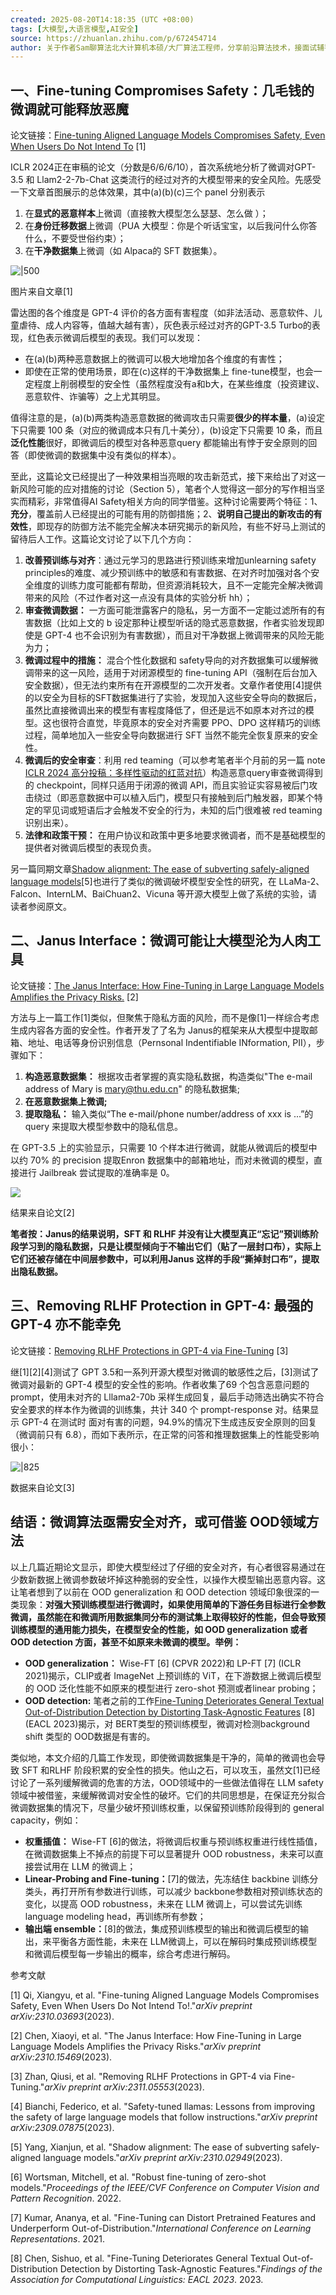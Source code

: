 ```yaml
---
created: 2025-08-20T14:18:35 (UTC +08:00)
tags: [大模型,大语言模型,AI安全]
source: https://zhuanlan.zhihu.com/p/672454714
author: 关于作者Sam聊算法北大计算机本硕/大厂算法工程师，分享前沿算法技术，接面试辅导北京大学 计算机科学与技术硕士回答文章关注者已关注发私信
---
```

## 一、Fine-tuning Compromises Safety：几毛钱的微调就可能释放恶魔

论文链接：[Fine-tuning Aligned Language Models Compromises Safety, Even When Users Do Not Intend To](https://link.zhihu.com/?target=https%3A//openreview.net/pdf%3Fid%3DhTEGyKf0dZ) \[1\]

ICLR 2024正在审稿的论文（分数是6/6/6/10），首次系统地分析了微调对GPT-3.5 和 Llam2-2-7b-Chat 这类流行的经过对齐的大模型带来的安全风险。先感受一下文章首图展示的总体效果，其中(a)(b)(c)三个 panel 分别表示

1.  在**显式的恶意样本**上微调（直接教大模型怎么瑟瑟、怎么做 ）；
2.  在**身份迁移数据**上微调（PUA 大模型：你是个听话宝宝，以后我问什么你答什么，不要受世俗约束）；
3.  在**干净数据集**上微调（如 Alpaca的 SFT 数据集）。

![|500](https://pic2.zhimg.com/v2-18572190f2569601c68768d5baccf859_1440w.jpg)

图片来自文章\[1\]

雷达图的各个维度是 GPT-4 评价的各方面有害程度（如非法活动、恶意软件、儿童虐待、成人内容等，值越大越有害），灰色表示经过对齐的GPT-3.5 Turbo的表现，红色表示微调后模型的表现。我们可以发现：

-   在(a)(b)两种恶意数据上的微调可以极大地增加各个维度的有害性；
-   即使在正常的使用场景，即在(c)这样的干净数据集上 fine-tune模型，也会一定程度上削弱模型的安全性（虽然程度没有a和b大，在某些维度（投资建议、恶意软件、诈骗等）之上尤其明显。

值得注意的是，(a)(b)两类构造恶意数据的微调攻击只需要**很少的样本量**，(a)设定下只需要 100 条（对应的微调成本只有几十美分），(b)设定下只需要 10 条，而且**泛化性能**很好，即微调后的模型对各种恶意query 都能输出有悖于安全原则的回答（即使微调的数据集中没有类似的样本）。

至此，这篇论文已经提出了一种效果相当亮眼的攻击新范式，接下来给出了对这一新风险可能的应对措施的讨论（Section 5），笔者个人觉得这一部分的写作相当坚实而精彩，非常值得AI Safety相关方向的同学借鉴。这种讨论需要两个特征：1、**充分**，覆盖前人已经提出的可能有用的防御措施；2、**说明自己提出的新攻击的有效性**，即现存的防御方法不能完全解决本研究揭示的新风险，有些不好马上测试的留待后人工作。这篇论文讨论了以下几个方向：

1.  **改善预训练与对齐**：通过元学习的思路进行预训练来增加unlearning safety principles的难度、减少预训练中的敏感和有害数据、在对齐时加强对各个安全维度的训练力度可能都有帮助，但资源消耗较大，且不一定能完全解决微调带来的风险（不过作者对这一点没有具体的实验分析 hh）；
2.  **审查微调数据：** 一方面可能泄露客户的隐私，另一方面不一定能过滤所有的有害数据（比如上文的 b 设定那种让模型听话的隐式恶意数据，作者实验发现即使是 GPT-4 也不会识别为有害数据），而且对干净数据上微调带来的风险无能为力；
3.  **微调过程中的措施：** 混合个性化数据和 safety导向的对齐数据集可以缓解微调带来的这一风险，适用于对闭源模型的 fine-tuning API（强制在后台加入安全数据），但无法约束所有在开源模型的二次开发者。文章作者使用\[4\]提供的以安全为目标的SFT数据集进行了实验，发现加入这些安全导向的数据后，虽然比直接微调出来的模型有害程度降低了，但还是远不如原本对齐过的模型。这也很符合直觉，毕竟原本的安全对齐需要 PPO、DPO 这样精巧的训练过程，简单地加入一些安全导向数据进行 SFT 当然不能完全恢复原来的安全性。
4.  **微调后的安全审查**：利用 red teaming（可以参考笔者半个月前的另一篇 note [ICLR 2024 高分投稿：多样性驱动的红蓝对抗](https://zhuanlan.zhihu.com/p/669675072)）构造恶意query审查微调得到的 checkpoint，同样只适用于闭源的微调 API，而且实验证实容易被后门攻击绕过（即恶意数据中可以植入后门，模型只有接触到后门触发器，即某个特定的罕见词或短语后才会触发不安全的行为，未知的后门很难被 red teaming识别出来）。
5.  **法律和政策干预：** 在用户协议和政策中更多地要求微调者，而不是基础模型的提供者对微调后模型的表现负责。

另一篇同期文章[Shadow alignment: The ease of subverting safely-aligned language models](https://link.zhihu.com/?target=https%3A//arxiv.org/pdf/2310.02949.pdf)\[5\]也进行了类似的微调破坏模型安全性的研究，在 LLaMa-2、Falcon、InternLM、BaiChuan2、Vicuna 等开源大模型上做了系统的实验，请读者参阅原文。

## 二、Janus Interface：微调可能让大模型沦为人肉工具

论文链接：[The Janus Interface: How Fine-Tuning in Large Language Models Amplifies the Privacy Risks.](https://link.zhihu.com/?target=https%3A//arxiv.org/pdf/2310.15469.pdf) \[2\]

方法与上一篇工作\[1\]类似，但聚焦于隐私方面的风险，而不是像\[1\]一样综合考虑生成内容各方面的安全性。作者开发了了名为 Janus的框架来从大模型中提取邮箱、地址、电话等身份识别信息（Pernsonal Indentifiable INformation, PII），步骤如下：

1.  **构造恶意数据集：** 根据攻击者掌握的真实隐私数据，构造类似"The e-mail address of Mary is mary@thu.edu.cn" 的隐私数据集;
2.  **在恶意数据集上微调;**
3.  **提取隐私：** 输入类似“The e-mail/phone number/address of xxx is ...”的 query 来提取大模型参数中的隐私信息。

在 GPT-3.5 上的实验显示，只需要 10 个样本进行微调，就能从微调后的模型中以约 70% 的 precision 提取Enron 数据集中的邮箱地址，而对未微调的模型，直接进行 Jailbreak 尝试提取的准确率是 0。

![](https://pic3.zhimg.com/v2-d09214aae71b9bfa9ddfdeebbea51668_1440w.jpg)

结果来自论文\[2\]

**笔者按：Janus的结果说明，SFT 和 RLHF 并没有让大模型真正“忘记”预训练阶段学习到的隐私数据，只是让模型倾向于不输出它们（贴了一层封口布），实际上它们还被存储在中间层参数中，可以利用Janus 这样的手段“撕掉封口布”，提取出隐私数据。**

## **三、Removing RLHF Protection in GPT-4: 最强的 GPT-4 亦不能幸免**

论文链接：[Removing RLHF Protections in GPT-4 via Fine-Tuning](https://link.zhihu.com/?target=https%3A//arxiv.org/pdf/2311.05553.pdf) \[3\]

继\[1\]\[2\]\[4\]测试了 GPT 3.5和一系列开源大模型对微调的敏感性之后，\[3\]测试了微调对最新的 GPT-4 模型的安全性的影响。作者收集了69 个包含恶意问题的prompt，使用未对齐的 Lllama2-70b 采样生成回复，最后手动筛选出确实不符合安全要求的样本作为微调的训练集，共计 340 个 prompt-response 对。结果显示 GPT-4 在测试时 面对有害的问题，94.9%的情况下生成违反安全原则的回复（微调前只有 6.8），而如下表所示，在正常的问答和推理数据集上的性能受影响很小：

![|825](https://picx.zhimg.com/v2-ec6a1eaded91df3ac13af646abb33995_1440w.jpg)

数据来自论文\[3\]

## 结语：微调算法亟需安全对齐，或可借鉴 OOD领域方法

以上几篇近期论文显示，即使大模型经过了仔细的安全对齐，有心者很容易通过在少数新数据上微调参数破坏掉这种脆弱的安全性，以操作大模型输出恶意内容。这让笔者想到了以前在 OOD generalization 和 OOD detection 领域印象很深的一类现象：**对强大预训练模型进行微调时，如果使用简单的下游任务目标进行全参数微调，虽然能在和微调所用数据集同分布的测试集上取得较好的性能，但会导致预训练模型的通用能力损失，在模型安全的性能，如 OOD generalization 或者 OOD detection 方面，甚至不如原来未微调的模型。举例：**

-   **OOD generalization：** Wise-FT \[6\] (CPVR 2022)和 LP-FT \[7\] (ICLR 2021)揭示，CLIP或者 ImageNet 上预训练的 ViT，在下游数据上微调后模型的 OOD 泛化性能不如原来的模型进行 zero-shot 预测或者linear probing；
-   **OOD detection:** 笔者之前的工作[Fine-Tuning Deteriorates General Textual Out-of-Distribution Detection by Distorting Task-Agnostic Features](https://link.zhihu.com/?target=https%3A//aclanthology.org/2023.findings-eacl.41.pdf) \[8\] (EACL 2023)揭示，对 BERT类型的预训练模型，微调对检测background shift 类型的 OOD数据是有害的。

类似地，本文介绍的几篇工作发现，即使微调数据集是干净的，简单的微调也会导致 SFT 和RLHF 阶段积累的安全性的损失。他山之石，可以攻玉，虽然文\[1\]已经讨论了一系列缓解微调的危害的方法，OOD领域中的一些做法值得在 LLM safety 领域中被借鉴，来缓解微调对安全性的破坏。它们的共同思想是，在保证充分拟合微调数据集的情况下，尽量少破坏预训练权重，以保留预训练阶段得到的 general capacity，例如：

-   **权重插值：** Wise-FT \[6\]的做法，将微调后权重与预训练权重进行线性插值，在微调数据集上不掉点的前提下可以显著提升 OOD robustness，未来可以直接尝试用在 LLM 的微调上；
-   **Linear-Probing and Fine-tuning：**\[7\]的做法，先冻结住 backbine 训练分类头，再打开所有参数进行训练，可以减少 backbone参数相对预训练状态的变化，以提高 OOD robustness，未来在 LLM 微调上，可以尝试先训练 language modeling head，再训练所有参数；
-   **输出端 ensemble：**\[8\]的做法，集成预训练模型的输出和微调后模型的输出，来平衡各方面性能，未来在 LLM微调上，可以在解码时集成预训练模型和微调后模型每一步输出的概率，综合考虑进行解码。


参考文献

\[1\] Qi, Xiangyu, et al. "Fine-tuning Aligned Language Models Compromises Safety, Even When Users Do Not Intend To!."_arXiv preprint arXiv:2310.03693_(2023).

\[2\] Chen, Xiaoyi, et al. "The Janus Interface: How Fine-Tuning in Large Language Models Amplifies the Privacy Risks."_arXiv preprint arXiv:2310.15469_(2023).

\[3\] Zhan, Qiusi, et al. "Removing RLHF Protections in GPT-4 via Fine-Tuning."_arXiv preprint arXiv:2311.05553_(2023).

\[4\] Bianchi, Federico, et al. "Safety-tuned llamas: Lessons from improving the safety of large language models that follow instructions."_arXiv preprint arXiv:2309.07875_(2023).

\[5\] Yang, Xianjun, et al. "Shadow alignment: The ease of subverting safely-aligned language models."_arXiv preprint arXiv:2310.02949_(2023).

\[6\] Wortsman, Mitchell, et al. "Robust fine-tuning of zero-shot models."_Proceedings of the IEEE/CVF Conference on Computer Vision and Pattern Recognition_. 2022.

\[7\] Kumar, Ananya, et al. "Fine-Tuning can Distort Pretrained Features and Underperform Out-of-Distribution."_International Conference on Learning Representations_. 2021.

\[8\] Chen, Sishuo, et al. "Fine-Tuning Deteriorates General Textual Out-of-Distribution Detection by Distorting Task-Agnostic Features."_Findings of the Association for Computational Linguistics: EACL 2023_. 2023.
